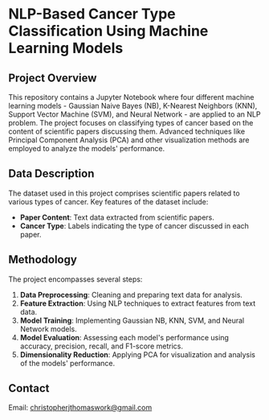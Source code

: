 # NLP-Based Cancer Type Classification Using Machine Learning Models

## Project Overview

This repository contains a Jupyter Notebook where four different machine learning models - Gaussian Naive Bayes (NB), K-Nearest Neighbors (KNN), Support Vector Machine (SVM), and Neural Network - are applied to an NLP problem. The project focuses on classifying types of cancer based on the content of scientific papers discussing them. Advanced techniques like Principal Component Analysis (PCA) and other visualization methods are employed to analyze the models' performance.

## Data Description

The dataset used in this project comprises scientific papers related to various types of cancer. Key features of the dataset include:

- **Paper Content**: Text data extracted from scientific papers.
- **Cancer Type**: Labels indicating the type of cancer discussed in each paper.

## Methodology

The project encompasses several steps:

1. **Data Preprocessing**: Cleaning and preparing text data for analysis.
2. **Feature Extraction**: Using NLP techniques to extract features from text data.
3. **Model Training**: Implementing Gaussian NB, KNN, SVM, and Neural Network models.
4. **Model Evaluation**: Assessing each model's performance using accuracy, precision, recall, and F1-score metrics.
5. **Dimensionality Reduction**: Applying PCA for visualization and analysis of the models' performance.
   
## Contact
Email: christopherjthomaswork@gmail.com
